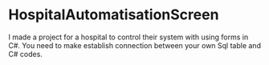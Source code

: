 # HospitalAutomatisationScreen
I made a project for a hospital to control their system with using forms in C#.
You need to make establish connection between your own Sql table and C# codes.

